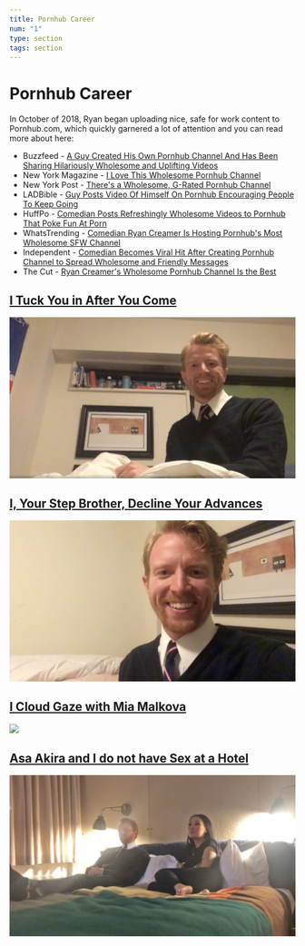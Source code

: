 ```yaml
---
title: Pornhub Career
num: "1"
type: section
tags: section
---
```

# Pornhub Career

In October of 2018, Ryan began uploading nice, safe for work content to Pornhub.com, which quickly garnered a lot of attention and you can read more about here:

* Buzzfeed - [A Guy Created His Own Pornhub Channel And Has Been Sharing Hilariously Wholesome and Uplifting Videos](https://www.buzzfeednews.com/article/tanyachen/a-guy-created-his-own-pornhub-channel-and-has-been-sharing)
* New York Magazine - [I Love This Wholesome Pornhub Channel](https://www.thecut.com/2019/02/ryan-creamer-wholesome-pornhub-channel-is-the-best.html)
* New York Post - [There's a Wholesome, G-Rated Pornhub Channel](https://nypost.com/2019/02/04/theres-a-wholesome-g-rated-pornhub-channel/)
* LADBible - [Guy Posts Video Of Himself On Pornhub Encouraging People To Keep Going](http://www.ladbible.com/news/weird-guy-posts-video-of-himself-on-pornhub-encouraging-people-to-keep-going-20181031)
* HuffPo - [Comedian Posts Refreshingly Wholesome Videos to Pornhub That Poke Fun At Porn](https://www.huffingtonpost.com/entry/comedian-posts-refreshingly-wholesome-videos-to-pornhub-that-poke-fun-at-porn_us_5c549327e4b09293b203e298)
* WhatsTrending - [Comedian Ryan Creamer Is Hosting Pornhub's Most Wholesome SFW Channel](https://whatstrending.com/weird/comedian-ryan-creamer-is-hosting-pornhubs-most-wholesome-sfw-channel/)
* Independent - [Comedian Becomes Viral Hit After Creating Pornhub Channel to Spread Wholesome and Friendly Messages](https://www.indy100.com/article/pornhub-wholesome-videos-ryan-creamer-comedy-viral-8758931)
* The Cut - [Ryan Creamer's Wholesome Pornhub Channel Is the Best](https://www.thecut.com/2019/02/ryan-creamer-wholesome-pornhub-channel-is-the-best.html)

<a href="https://www.pornhub.com/view_video.php?viewkey=ph5bbffc24958be" target="_blank">
<h2>I Tuck You in After You Come</h2>
<img src="assets/uploads/i_tuck_you_in.png"/></a>



<a href="https://www.pornhub.com/view_video.php?viewkey=ph5bf367185be34" target="_blank">
<h2>I, Your Step Brother, Decline Your Advances</h2>
<img src="assets/uploads/i_your_step_brother.png"/></a>

<a href="https://www.pornhub.com/view_video.php?viewkey=ph5cf53b0f86e13" target="_blank">
<h2>I Cloud Gaze with Mia Malkova</h2>
<img src="assets/uploads/i_cloud_gaze.png" /></a>

<a href="https://www.pornhub.com/view_video.php?viewkey=ph5da6081c35101" target="_blank">
<h2>Asa Akira and I do not have Sex at a Hotel</h2>
<img src="assets/uploads/asa_akira_and_i.png" /></a>